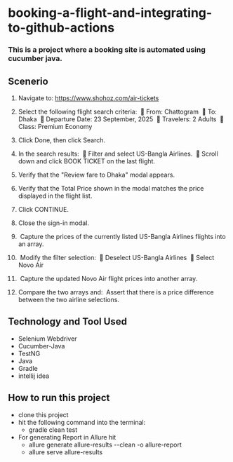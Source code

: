 # booking-a-flight-and-integrating-to-github-actions
### This is a project where a booking site is automated using cucumber java.

## Scenerio
1. Navigate to: https://www.shohoz.com/air-tickets
2. Select the following flight search criteria: 
 From: Chattogram 
 To: Dhaka 
 Departure Date: 23 September, 2025 
 Travelers: 2 Adults 
 Class: Premium Economy 
3. Click Done, then click Search. 
4. In the search results: 
 Filter and select US-Bangla Airlines. 
 Scroll down and click BOOK TICKET on the last flight. 
5. Verify that the &quot;Review fare to Dhaka&quot; modal appears. 
6. Verify that the Total Price shown in the modal matches the price displayed in the flight list. 
7. Click CONTINUE. 
8. Close the sign-in modal. 
9.  Capture the prices of the currently listed US-Bangla Airlines flights into an array. 
10.  Modify the filter selection: 
 Deselect US-Bangla Airlines 
 Select Novo Air 
11.  Capture the updated Novo Air flight prices into another array. 

12. Compare the two arrays and:  Assert that there is a price difference between the two airline
selections.

## Technology and Tool Used
- Selenium Webdriver
- Cucumber-Java
- TestNG
- Java
- Gradle
- intellij idea 
  


## How to run this project
- clone this project
- hit the following command into the terminal:
  - gradle clean test
- For generating Report in Allure hit
  - allure generate allure-results --clean -o allure-report
  - allure serve allure-results    
